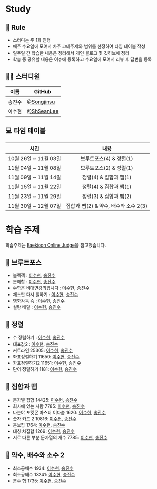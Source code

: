 # Study

## 🌳 Rule
- 스터디는 주 1회 진행
- 매주 수요일에 모여서 차주 코테주제와 범위를 선정하여 타임 테이블 작성
- 일주일 간 학습한 내용은 정리해서 개인 블로그 및 깃허브에 정리
- 학습 중 공유할 내용은 이슈에 등록하고 수요일에 모여서 리뷰 후 답변을 등록



## 👨‍💻  스터디원

| 이름   | GitHub                                         |
| ------ | ---------------------------------------------- |
| 송진수 | [@Songjinsu](https://github.com/jinsusong) |
| 이수현 | [@ShSeanLee](https://github.com/ShSeanLee) |


## 💻 타임 테이블

|     시간      |             내용              |
| :-----------: | :---------------------------: |
| 10월 26일 ~ 11월 03일 | 브루트포스(4) & 정렬(1) |
| 11월 04일 ~ 11월 08일 | 브루트포스(2) & 정렬(1) |
| 11월 09일 ~ 11월 14일 | 정렬(4) &  집합과 맵(1) |
| 11월 15일 ~ 11월 22일 | 정렬(4) &  집합과 맵(1) |
| 11월 23일 ~ 11월 29일 | 정렬(3) &  집합과 맵(2) |
| 11월 30일 ~ 12월 07일 | 집합과 맵(2) & 약수, 배수와 소수 2(3)|



# 학습 주제
학습주제는 [Baekjoon Online Judge](https://www.acmicpc.net/)을 참고했습니다.




## 📌 브루트포스


- 블랙잭 : [이수현](), [송진수]()
- 분해합 : [이수현](), [송진수]()
- 수학은 비대면강의입니다 : [이수현](), [송진수]()
- 체스판 다시 칠하기 : [이수현](), [송진수]()
- 영화감독 숌 : [이수현](), [송진수]()
- 설탕 배달 : [이수현](), [송진수]()

## 📌 정렬
- 수 정렬하기 : [이수현](), [송진수]()
- 대표값2 : [이수현](), [송진수]()
- 커트라인 25305: [이수현](https://zrr.kr/roaK), [송진수](https://zrr.kr/BIx5)
- 좌표정렬하기 11650: [이수현](https://zrr.kr/XToc), [송진수]()
- 좌표정렬하기2 11651: [이수현](https://zrr.kr/wegQ), [송진수]()
- 단어 정렬하기 1181: [이수현](https://zrr.kr/9irj), [송진수]()

## 📌 집합과 맵
- 문자열 집합 14425: [이수현](https://zrr.kr/NXRO), [송진수]()
- 회사에 있는 사람 7785: [이수현](https://zrr.kr/ThGy), [송진수]()
- 나는야 포켓몬 마스터 이다솜 1620: [이수현](), [송진수]()
- 숫자 카드 2 10816: [이수현](), [송진수]()
- 듣보잡 1764: [이수현](), [송진수]()
- 대칭 차집합 1269: [이수현](), [송진수]()
- 서로 다른 부분 문자열의 개수 7785: [이수현](), [송진수]()

## 📌 약수, 배수와 소수 2
- 최소공배수 1934: [이수현](), [송진수]()
- 최소공배수 13241: [이수현](), [송진수]()
- 분수 합 1735: [이수현](), [송진수]()

